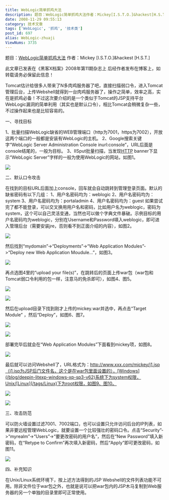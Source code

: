 ```yaml
---
title: WebLogic简单抓鸡大法
description: 题目：WebLogic简单抓鸡大法作者：Mickey[I.S.T.O.]&hackest[H.S.T.]此文章已发表在《黑客X档案》2008年第11期杂志上后经作者发布在博客上，如转载请务必保留此信息！Tomcat估计给很多人带来了N多肉鸡服务器了吧，直接扫描弱口令，进入Tomcat管理后台，上传Webshell就得到一台肉鸡服务器了，操作之简单，效率之高，实在是抓鸡必备！不过这次要介绍的是一个类似于Tomcat的JSP支持平台WebLogic漏洞的简单利用（其实也是默认口令），相比Tomcat会稍微复杂一些，不过操作起来也是比较容易的。
date: 2008-11-29 09:55:13
category: 技术文章
tags: ['WebLogic', '抓鸡', '技术类']
post_id: 697
alias: WebLogic-zhuaji
ViewNums: 3735
---
```


题目：[WebLogic简单抓鸡大法](/blog/weblogic-zhuaji)
作者：Mickey [I.S.T.O.]&hackest [H.S.T.]

此文章已发表在《黑客X档案》2008年第11期杂志上
后经作者发布在博客上，如转载请务必保留此信息！

Tomcat估计给很多人带来了N多肉鸡服务器了吧，直接扫描弱口令，进入Tomcat管理后台，上传Webshell就得到一台肉鸡服务器了，操作之简单，效率之高，实在是抓鸡必备！不过这次要介绍的是一个类似于Tomcat的JSP支持平台WebLogic漏洞的简单利用（其实也是默认口令），相比Tomcat会稍微复杂一些，不过操作起来也是比较容易的。

一、寻找目标

1、批量扫描WebLogic缺省的WEB管理端口（http为7001，https为7002），开放这两个端口的一般都是安装有WebLogic的主机。
2、Google搜索关键字“WebLogic Server Administration Console inurl:console”，URL后面是console结尾的，一般为目标。
3、IISput批量扫描，当发现[HTTP](/blog/46a) banner下显示“WebLogic Server”字样的一般为使用WebLogic的网站，如图1。

[![](http://www.hackest.cn/images/30/1.jpg)](/blog/weblogic-zhuaji)

二、默认口令攻击

在找到的目标URL后面加上console，回车就会自动跳转到管理登录页面。默认的缺省密码有以下几组：
1、用户名密码均为：weblogic
2、用户名密码均为：system
3、用户名密码均为：portaladmin
4、用户名密码均为：guest
如果尝试完了都不能登录，可以交叉换用用户名和密码，比如用户名为weblogic，密码为system，这个可以自己灵活变通，当然也可以做个字典文件暴破。示例目标的用户名密码均为weblogic，分别在Username和Password填入weblogic，即可进入管理后台（需要安装jre，否则看不到正面介绍的内容），如图2。

[![](http://www.hackest.cn/images/30/2.jpg)](/blog/weblogic-zhuaji)

然后找到“mydomain”->“Deployments”->“Web Application Modules”->“Deploy new Web Application Moudule...”，如图3。

[![](http://www.hackest.cn/images/30/3.jpg)](/blog/weblogic-zhuaji)

再点选图4里的“upload your file(s)”，在跳转后的页面上传war包（war包和Tomcat弱口令利用的包一样，注意马的免杀即可），如图4、图5。

[![](http://www.hackest.cn/images/30/4.jpg)](/blog/weblogic-zhuaji)

[![](http://www.hackest.cn/images/30/5.jpg)](/blog/weblogic-zhuaji)

然后在upload目录下找到刚才上传的mickey.war并选中，再点击“Target Module”
，然后“Deploy”，如图6、图7。

[![](http://www.hackest.cn/images/30/6.jpg)](/blog/weblogic-zhuaji)

[![](http://www.hackest.cn/images/30/7.jpg)](/blog/weblogic-zhuaji)

部署完毕后就会在“Web Application Modules”下面看到mickey项，如图8。

[![](http://www.hackest.cn/images/30/8.jpg)](/blog/weblogic-zhuaji)

最后就可以访问Webshell了，URL格式为：http://www.xxx.com/mickey/j1.jsp（j1.jsp为JSP后门文件名，这个是在war包里面设置的），[Windows](/blog/deepin-litexp-windows-xp-sp3-v62)系统下为system权限，Unix/[Linux](/tags/Linux)下为root权限，如图9、图10。

[![](http://www.hackest.cn/images/30/9.jpg)](/blog/weblogic-zhuaji)

[![](http://www.hackest.cn/images/30/10.jpg)](/blog/weblogic-zhuaji)

三、攻击防范

可以防火墙设置过滤7001、7002端口，也可以设置只允许访问后台的IP列表，如果非要远程管理WebLogic，就要设置一个比较强壮的密码口令。点击“Security”->“myrealm”->“Users”->“要更改密码的用户名”，然后在“New Password”填入新密码，在“Retype to Confirm”再次填入新密码，然后“Apply”即可更改密码，如图11。

[![](http://www.hackest.cn/images/30/11.jpg)](/blog/weblogic-zhuaji)

四、补充知识

在Unix/Linux系统环境下，按上述方法得到的JSP Webshell的文件列表功能不可用。除非文件位于war包之外，也就是说可以把war包内的JSP木马复制到Web服务器的另一个单独的目录里即可正常使用。

